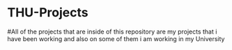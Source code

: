 # THU-Projects
#All of the projects that are inside of this repository are my projects that i have been working and also on some of them i am working in my University
